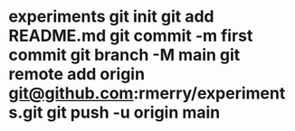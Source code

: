 # experiments git init git add README.md git commit -m first commit git branch -M main git remote add origin git@github.com:rmerry/experiments.git git push -u origin main
